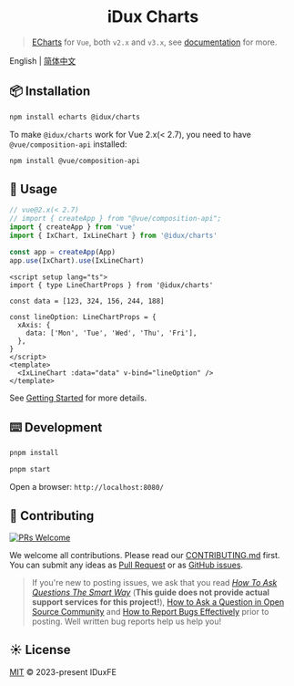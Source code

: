 <h1 align="center">iDux Charts</h1>



> [ECharts](https://echarts.apache.org/) for `Vue`, both `v2.x` and `v3.x`, see [documentation](https://charts.idux.site) for more.

English | [简体中文](README.zh.md)

## 📦 Installation

```bash
npm install echarts @idux/charts
```

To make `@idux/charts` work for Vue 2.x(< 2.7), you need to have `@vue/composition-api` installed:

```sh
npm install @vue/composition-api
```

## 🔨 Usage

```ts
// vue@2.x(< 2.7)
// import { createApp } from "@vue/composition-api";
import { createApp } from 'vue'
import { IxChart, IxLineChart } from '@idux/charts'

const app = createApp(App)
app.use(IxChart).use(IxLineChart)
```

```vue
<script setup lang="ts">
import { type LineChartProps } from '@idux/charts'

const data = [123, 324, 156, 244, 188]

const lineOption: LineChartProps = {
  xAxis: {
    data: ['Mon', 'Tue', 'Wed', 'Thu', 'Fri'],
  },
}
</script>
<template>
  <IxLineChart :data="data" v-bind="lineOption" />
</template>
```

See [Getting Started](https://idux.site/guide/getting-started/en) for more details.

## ⌨️ Development

```bash
pnpm install

pnpm start
```

Open a browser: `http://localhost:8080/`

## 🤝 Contributing

[![PRs Welcome](https://img.shields.io/badge/PRs-welcome-brightgreen.svg)](https://github.com/IDuxFE/idux-charts/pulls)

We welcome all contributions. Please read our [CONTRIBUTING.md](https://github.com/IDuxFE/idux/blob/main/packages/site/src/docs/Contributing.en.md) first. You can submit any ideas as [Pull Request](https://github.com/IDuxFE/idux-charts/pulls) or as [GitHub issues](https://github.com/IDuxFE/idux-charts/issues).

> If you're new to posting issues, we ask that you read [_How To Ask Questions The Smart Way_](http://www.catb.org/~esr/faqs/smart-questions.html) (**This guide does not provide actual support services for this project!**), [How to Ask a Question in Open Source Community](https://github.com/seajs/seajs/issues/545) and [How to Report Bugs Effectively](http://www.chiark.greenend.org.uk/~sgtatham/bugs.html) prior to posting. Well written bug reports help us help you!

## ☀️ License

[MIT](https://github.com/IDuxFE/idux/blob/main/LICENSE) © 2023-present IDuxFE

